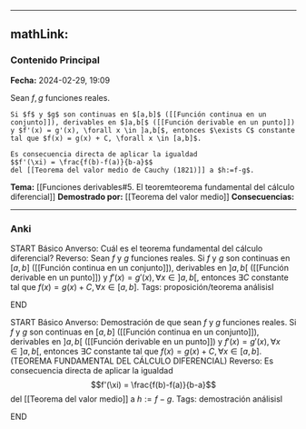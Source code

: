 
---
mathLink:
---
### Contenido Principal

**Fecha:** 2024-02-29, 19:09

Sean $f,g$ funciones reales.

```ad-theorem
Si $f$ y $g$ son continuas en $[a,b]$ ([[Función continua en un conjunto]]), derivables en $]a,b[$ ([[Función derivable en un punto]]) y $f'(x) = g'(x), \forall x \in ]a,b[$, entonces $\exists C$ constante tal que $f(x) = g(x) + C, \forall x \in [a,b]$.
```

```ad-proof
Es consecuencia directa de aplicar la igualdad
$$f'(\xi) = \frac{f(b)-f(a)}{b-a}$$
del [[Teorema del valor medio de Cauchy (1821)]] a $h:=f-g$.
```

**Tema:** [[Funciones derivables#5. El teoremteorema fundamental del cálculo diferencial]]
**Demostrado por:** [[Teorema del valor medio]]
**Consecuencias:**

---
### Anki

START
Básico
Anverso: Cuál es el teorema fundamental del cálculo diferencial?
Reverso: Sean $f$ y $g$ funciones reales. Si $f$ y $g$ son continuas en $[a,b]$ ([[Función continua en un conjunto]]), derivables en $]a,b[$ ([[Función derivable en un punto]]) y $f'(x) = g'(x), \forall x \in ]a,b[$, entonces $\exists C$ constante tal que $f(x) = g(x) + C, \forall x \in [a,b]$.
Tags: proposición/teorema análisisI
<!--ID: 1709231331145-->
END

START
Básico
Anverso: Demostración de que sean $f$ y $g$ funciones reales. Si $f$ y $g$ son continuas en $[a,b]$ ([[Función continua en un conjunto]]), derivables en $]a,b[$ ([[Función derivable en un punto]]) y $f'(x) = g'(x), \forall x \in ]a,b[$, entonces $\exists C$ constante tal que $f(x) = g(x) + C, \forall x \in [a,b]$.
(TEOREMA FUNDAMENTAL DEL CÁLCULO DIFERENCIAL)
Reverso: Es consecuencia directa de aplicar la igualdad
$$f'(\xi) = \frac{f(b)-f(a)}{b-a}$$
del [[Teorema del valor medio]] a $h:=f-g$.
Tags: demostración análisisI
<!--ID: 1709231331151-->
END